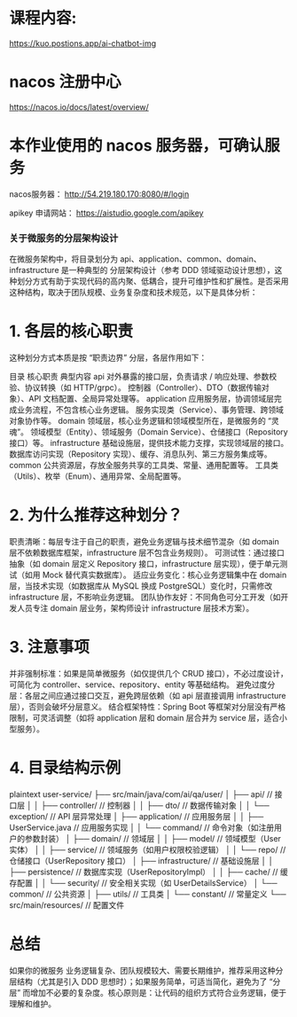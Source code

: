 
# 课程内容:
https://kuo.postions.app/ai-chatbot-img

# nacos 注册中心
https://nacos.io/docs/latest/overview/

# 本作业使用的 nacos 服务器，可确认服务
nacos服务器：
http://54.219.180.170:8080/#/login

apikey 申请网站：
https://aistudio.google.com/apikey




### 关于微服务的分层架构设计

在微服务架构中，将目录划分为 api、application、common、domain、infrastructure 是一种典型的 分层架构设计（参考 DDD 领域驱动设计思想），这种划分方式有助于实现代码的高内聚、低耦合，提升可维护性和扩展性。是否采用这种结构，取决于团队规模、业务复杂度和技术规范，以下是具体分析：

# 1. 各层的核心职责
这种划分方式本质是按 “职责边界” 分层，各层作用如下：

目录	核心职责	典型内容
api	对外暴露的接口层，负责请求 / 响应处理、参数校验、协议转换（如 HTTP/grpc）。	控制器（Controller）、DTO（数据传输对象）、API 文档配置、全局异常处理等。
application	应用服务层，协调领域层完成业务流程，不包含核心业务逻辑。	服务实现类（Service）、事务管理、跨领域对象协作等。
domain	领域层，核心业务逻辑和领域模型所在，是微服务的 “灵魂”。	领域模型（Entity）、领域服务（Domain Service）、仓储接口（Repository 接口）等。
infrastructure	基础设施层，提供技术能力支撑，实现领域层的接口。	数据库访问实现（Repository 实现）、缓存、消息队列、第三方服务集成等。
common	公共资源层，存放全服务共享的工具类、常量、通用配置等。	工具类（Utils）、枚举（Enum）、通用异常、全局配置等。

# 2. 为什么推荐这种划分？
职责清晰：每层专注于自己的职责，避免业务逻辑与技术细节混杂（如 domain 层不依赖数据库框架，infrastructure 层不包含业务规则）。
可测试性：通过接口抽象（如 domain 层定义 Repository 接口，infrastructure 层实现），便于单元测试（如用 Mock 替代真实数据库）。
适应业务变化：核心业务逻辑集中在 domain 层，当技术实现（如数据库从 MySQL 换成 PostgreSQL）变化时，只需修改 infrastructure 层，不影响业务逻辑。
团队协作友好：不同角色可分工开发（如开发人员专注 domain 层业务，架构师设计 infrastructure 层技术方案）。

# 3. 注意事项
并非强制标准：如果是简单微服务（如仅提供几个 CRUD 接口），不必过度设计，可简化为 controller、service、repository、entity 等基础结构。
避免过度分层：各层之间应通过接口交互，避免跨层依赖（如 api 层直接调用 infrastructure 层），否则会破坏分层意义。
结合框架特性：Spring Boot 等框架对分层没有严格限制，可灵活调整（如将 application 层和 domain 层合并为 service 层，适合小型服务）。

# 4. 目录结构示例
plaintext
user-service/
├── src/main/java/com/ai/qa/user/
│   ├── api/                  // 接口层
│   │   ├── controller/       // 控制器
│   │   ├── dto/              // 数据传输对象
│   │   └── exception/        // API 层异常处理
│   ├── application/          // 应用服务层
│   │   ├── UserService.java  // 应用服务实现
│   │   └── command/          // 命令对象（如注册用户的参数封装）
│   ├── domain/               // 领域层
│   │   ├── model/            // 领域模型（User 实体）
│   │   ├── service/          // 领域服务（如用户权限校验逻辑）
│   │   └── repo/             // 仓储接口（UserRepository 接口）
│   ├── infrastructure/       // 基础设施层
│   │   ├── persistence/      // 数据库实现（UserRepositoryImpl）
│   │   ├── cache/            // 缓存配置
│   │   └── security/         // 安全相关实现（如 UserDetailsService）
│   └── common/               // 公共资源
│       ├── utils/            // 工具类
│       └── constant/         // 常量定义
└── src/main/resources/       // 配置文件

# 总结
如果你的微服务 业务逻辑复杂、团队规模较大、需要长期维护，推荐采用这种分层结构（尤其是引入 DDD 思想时）；如果服务简单，可适当简化，避免为了 “分层” 而增加不必要的复杂度。核心原则是：让代码的组织方式符合业务逻辑，便于理解和维护。
